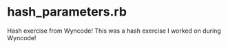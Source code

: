 # hash_parameters.rb
Hash exercise from Wyncode!
This was a hash exercise I worked on during Wyncode!

